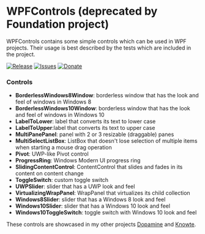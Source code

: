 # WPFControls (deprecated by Foundation project)

WPFControls contains some simple controls which can be used in WPF projects.
Their usage is best described by the tests which are included in the project.

[![Release](https://img.shields.io/github/release/digimezzo/WPFControls.svg?style=flat-square)](https://github.com/digimezzo/WPFControls/releases/latest)
[![Issues](https://img.shields.io/github/issues/digimezzo/WPFControls.svg?style=flat-square)](https://github.com/digimezzo/WPFControls/issues)
[![Donate](https://img.shields.io/badge/Donate-PayPal-green.svg)](https://www.paypal.com/cgi-bin/webscr?cmd=_s-xclick&hosted_button_id=MQALEWTEZ7HX8)

### Controls ###

- **BorderlessWindows8Window**: borderless window that has the look and feel of windows in Windows 8
- **BorderlessWindows10Window**: borderless window that has the look and feel of windows in Windows 10
- **LabelToLower**: label that converts its text to lower case
- **LabelToUpper**:label that converts its text to upper case
- **MultiPanePanel**: panel with 2 or 3 resizable (draggable) panes
- **MultiSelectListBox**: ListBox that doesn't lose selection of multiple items when starting a mouse drag operation
- **Pivot**: UWP-like Pivot control
- **ProgressRing**: Windows Modern UI progress ring
- **SlidingContentControl**: ContentControl that slides and fades in its content on content change
- **ToggleSwitch**: custom toggle switch
- **UWPSlider**: slider that has a UWP look and feel
- **VirtualizingWrapPanel**: WrapPanel that virtualizes its child collection
- **Windows8Slider**:  slider that has a Windows 8 look and feel
- **Windows10Slider**: slider that has a Windows 10 look and feel
- **Windows10ToggleSwitch**: toggle switch with Windows 10 look and feel

These controls are showcased in my other projects [Dopamine](https://github.com/digimezzo/Dopamine) and [Knowte](https://github.com/digimezzo/Knowte).
